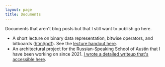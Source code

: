 ```yaml
---
layout: page
title: Documents
---
```


Documents that aren't blog posts but that I still want to publish go
here.

-   A short lecture on binary data representation, bitwise operators, and bitboards
    ([html](bitwise-bitboards.html)/[pdf](bitwise-bitboards.pdf)). See the
    [lecture handout here](bitwise-bitboards-handout.pdf).
-   An architectural project for the Russian-Speaking School of Austin that I have
    been working on since 2021.
    [I wrote a detailed writeup that's accessible here](russian-architecture).

